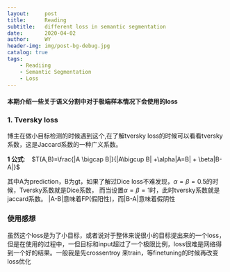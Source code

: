 ```yaml
---
layout:     post
title:      Reading
subtitle:   different loss in semantic segmentation
date:       2020-04-02
author:     WY
header-img: img/post-bg-debug.jpg
catalog: true
tags:
    - Readiing
    - Semantic Segmentation
    - Loss
---
```


<head>
    <script src="https://cdn.mathjax.org/mathjax/latest/MathJax.js?config=TeX-AMS-MML_HTMLorMML" type="text/javascript"></script>
    <script type="text/x-mathjax-config">
        MathJax.Hub.Config({
            tex2jax: {
            skipTags: ['script', 'noscript', 'style', 'textarea', 'pre'],
            inlineMath: [['$','$']]
            }
        });
    </script>
</head>


#### 本期介绍一些关于语义分割中对于极端样本情况下会使用的loss


### 1. Tversky loss
博主在做小目标检测的时候遇到这个,在了解tversky loss的时候可以看看tversky系数，这是Jaccard系数的一种广义系数。

**1 公式**:  &ensp;  $T(A,B)=\frac{|A \bigcap B|}{|A\bigcup B| +\alpha|A=B| + \beta|B-A|}$

其中A为prediction，B为gt，如果了解过Dice loss不难发现，$\alpha=\beta=0.5$的时候，Tversky系数就是Dice系数，
而当设置$\alpha=\beta=1$时，此时tversky系数就是jaccard系数。
|A-B|意味着FP(假阳性)，而|B-A|意味着假阴性

### 使用感想
虽然这个loss是为了小目标，或者说对于整体来说很小的目标提出来的一个loss，但是在使用的过程中，一但目标和input超过了一个极限比例，loss很难是网络得到一个好的结果。一般我是先crossentroy 来train，等finetuning的时候再改变loss优化